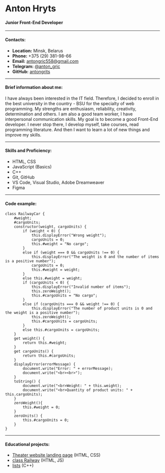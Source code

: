 # Anton Hryts
#### Junior Front-End Developer

---

#### Contacts:
* **Location:** Minsk, Belarus
* **Phone:** +375 (29) 381-98-66 
* **Email:** <antongric558@gmail.com>
* **Telegram:** [@anton_gric](https://t.me/anton_gric)
* **GitHub:** [antongrits](https://github.com/antongrits)

---

#### Brief information about me:
I have always been interested in the IT field. Therefore, I decided to enroll in the best university in the country - BSU for the specialty of web programming.
My strengths are enthusiasm, reliability, creativity, determination and others. I am also a good team worker, I have interpersonal communication skills. 
My goal is to become a good Front-End developer. 
I never stop there, I develop myself, take courses, read programming literature. And then I want to learn a lot of new things and improve my skills.

---

#### Skills and Proficiency:
* HTML, CSS
* JavaScript (Basics)
* C++
* Git, GitHub
* VS Code, Visual Studio, Adobe Dreamweaver
* Figma

---

#### Code example:
```
class RailwayCar {
    #weight;
    #cargoUnits;
    constructor(weight, cargoUnits) {
        if (weight < 0) {
            this.displayError("Wrong weight");
            cargoUnits = 0;
            this.#weight = "No cargo";
        }
        else if (weight === 0 && cargoUnits !== 0) {
            this.displayError("The weight is 0 and the number of items is a positive number");
            cargoUnits = 0;
            this.#weight = weight;
        }
        else this.#weight = weight;
        if (cargoUnits < 0) {
            this.displayError("Invalid number of items");
            this.zeroWeight();
            this.#cargoUnits = "No cargo";
        }
        else if (cargoUnits === 0 && weight !== 0) {
            this.displayError("The number of product units is 0 and the weight is a positive number");
            this.zeroWeight();
            this.#cargoUnits = cargoUnits;
        }
        else this.#cargoUnits = cargoUnits;
    }
    get weight() {
        return this.#weight;
    }
    get cargoUnits() {
        return this.#cargoUnits;
    }
    displayError(errorMessage) {
        document.write("Error: " + errorMessage);
        document.write("<br><br>");
    }
    toString() {
        document.write("<br>Weight: " + this.weight);
        document.write("<br>Quantity of product units: " + this.cargoUnits);
    }
    zeroWeight(){
        this.#weight = 0;
    }
    zeroUnits() {
        this.#cargoUnits = 0;
    }
}
```

---

#### Educational projects:
* [Theater website landing page](https://github.com/antongrits/theater) (HTML, CSS)
* [class Railway](https://github.com/antongrits/railway_class) (HTML, JS)
* [lists](https://github.com/antongrits/lists) (C++)